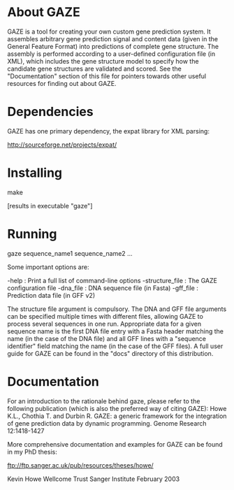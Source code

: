 
About GAZE
==========

GAZE is a tool for creating your own custom gene prediction
system. It assembles arbitrary gene prediction signal and content data
(given in the General Feature Format) into predictions of complete
gene structure. The assembly is performed according to a user-defined
configuration file (in XML), which includes the gene structure model to
specify how the candidate gene structures are validated and
scored. See the "Documentation" section of this file for pointers
towards other useful resources for finding out about GAZE.

Dependencies
============

GAZE has one primary dependency, the expat library for XML parsing:

http://sourceforge.net/projects/expat/


Installing
==========

make

[results in executable "gaze"]


Running
=======

gaze <options> sequence_name1 sequence_name2 ...

Some important options are:

-help                    :   Print a full list of command-line options
-structure_file <fname>  :   The GAZE configuration file
-dna_file <fname>        :   DNA sequence file (in Fasta)
-gff_file                :   Prediction data file (in GFF v2) 

The structure file argument is compulsory. The DNA and GFF file
arguments can be specified multiple times with different files,
allowing GAZE to process several sequences in one run. Appropriate
data for a given sequence name is the first DNA file entry with a
Fasta header matching the name (in the case of the DNA file) and all
GFF lines with a "sequence identifier" field matching the name (in the
case of the GFF files). A full user guide for GAZE can be found in the 
"docs" directory of this distribution.



Documentation
=============

For an introduction to the rationale behind gaze, please refer
to the following publication (which is also the preferred way
of citing GAZE):
Howe K.L., Chothia T. and Durbin R.
GAZE: a generic framework for the integration of gene prediction data
by dynamic programming.
Genome Research 12:1418-1427

More comprehensive documentation and examples for GAZE can be found in 
my PhD thesis:

ftp://ftp.sanger.ac.uk/pub/resources/theses/howe/

Kevin Howe
Wellcome Trust Sanger Institute
February 2003

